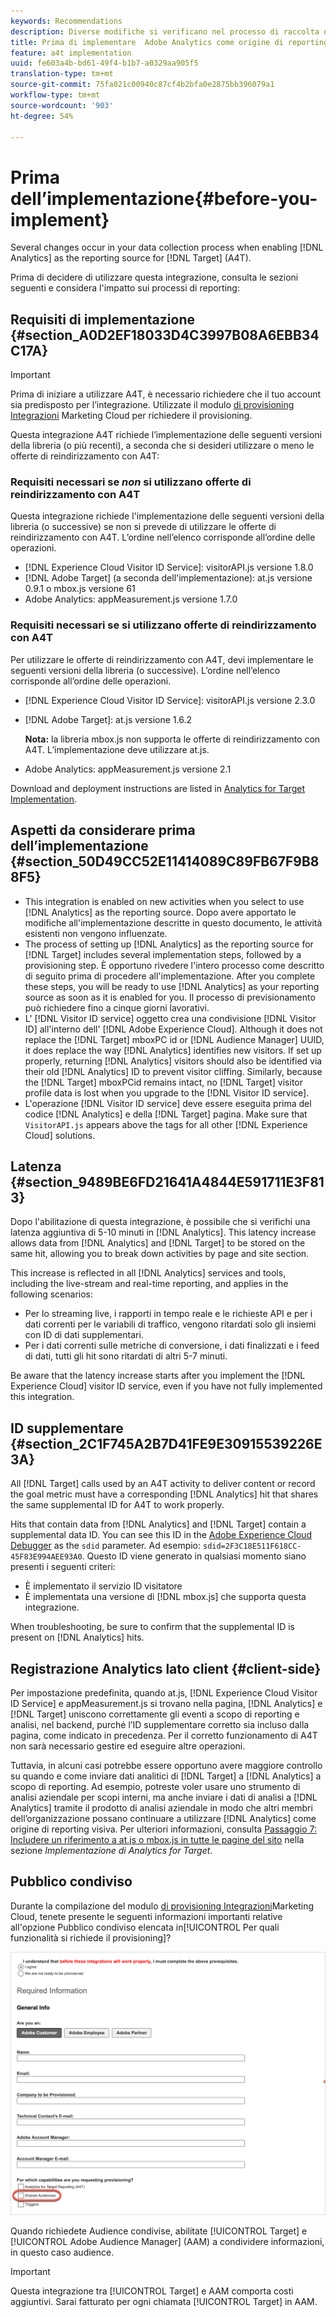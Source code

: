 ```yaml
---
keywords: Recommendations
description: Diverse modifiche si verificano nel processo di raccolta dei dati quando si abilita Analytics come origine della generazione di rapporti per Target (A4T).
title: Prima di implementare  Adobe Analytics come origine di reporting per  Adobe Target (A4T)
feature: a4t implementation
uuid: fe603a4b-bd61-49f4-b1b7-a0329aa905f5
translation-type: tm+mt
source-git-commit: 75fa021c00940c87cf4b2bfa0e2875bb396079a1
workflow-type: tm+mt
source-wordcount: '903'
ht-degree: 54%

---
```



# Prima dell’implementazione{#before-you-implement}

Several changes occur in your data collection process when enabling [!DNL Analytics] as the reporting source for [!DNL Target] (A4T).

Prima di decidere di utilizzare questa integrazione, consulta le sezioni seguenti e considera l&#39;impatto sui processi di reporting:

## Requisiti di implementazione {#section_A0D2EF18033D4C3997B08A6EBB34C17A}

>[!IMPORTANT]
>
>Prima di iniziare a utilizzare A4T, è necessario richiedere che il tuo account sia predisposto per l’integrazione. Utilizzate il modulo [di provisioning Integrazioni](https://www.adobe.com/go/audiences) Marketing Cloud per richiedere il provisioning.

Questa integrazione A4T richiede l’implementazione delle seguenti versioni della libreria (o più recenti), a seconda che si desideri utilizzare o meno le offerte di reindirizzamento con A4T:

### Requisiti necessari se *non* si utilizzano offerte di reindirizzamento con A4T

Questa integrazione richiede l&#39;implementazione delle seguenti versioni della libreria (o successive) se non si prevede di utilizzare le offerte di reindirizzamento con A4T. L’ordine nell’elenco corrisponde all’ordine delle operazioni.

* [!DNL Experience Cloud Visitor ID Service]: visitorAPI.js versione 1.8.0
* [!DNL Adobe Target] (a seconda dell&#39;implementazione): at.js versione 0.9.1 o mbox.js versione 61
* Adobe Analytics: appMeasurement.js versione 1.7.0

### Requisiti necessari se si utilizzano offerte di reindirizzamento con A4T

Per utilizzare le offerte di reindirizzamento con A4T, devi implementare le seguenti versioni della libreria (o successive). L’ordine nell’elenco corrisponde all’ordine delle operazioni.

* [!DNL Experience Cloud Visitor ID Service]: visitorAPI.js versione 2.3.0
* [!DNL Adobe Target]: at.js versione 1.6.2

   **Nota:** la libreria mbox.js non supporta le offerte di reindirizzamento con A4T. L’implementazione deve utilizzare at.js.

* Adobe Analytics: appMeasurement.js versione 2.1

Download and deployment instructions are listed in [Analytics for Target Implementation](/help/c-integrating-target-with-mac/a4t/a4timplementation.md).

## Aspetti da considerare prima dell’implementazione {#section_50D49CC52E11414089C89FB67F9B88F5}

* This integration is enabled on new activities when you select to use [!DNL Analytics] as the reporting source. Dopo avere apportato le modifiche all&#39;implementazione descritte in questo documento, le attività esistenti non vengono influenzate.
* The process of setting up [!DNL Analytics] as the reporting source for [!DNL Target] includes several implementation steps, followed by a provisioning step. È opportuno rivedere l&#39;intero processo come descritto di seguito prima di procedere all&#39;implementazione. After you complete these steps, you will be ready to use [!DNL Analytics] as your reporting source as soon as it is enabled for you. Il processo di previsionamento può richiedere fino a cinque giorni lavorativi.
* L&#39; [!DNL Visitor ID service] oggetto crea una condivisione [!DNL Visitor ID] all&#39;interno dell&#39; [!DNL Adobe Experience Cloud]. Although it does not replace the [!DNL Target] mboxPC id or [!DNL Audience Manager] UUID, it does replace the way [!DNL Analytics] identifies new visitors. If set up properly, returning [!DNL Analytics] visitors should also be identified via their old [!DNL Analytics] ID to prevent visitor cliffing. Similarly, because the [!DNL Target] mboxPCid remains intact, no [!DNL Target] visitor profile data is lost when you upgrade to the [!DNL Visitor ID service].
* L&#39;operazione [!DNL Visitor ID service] deve essere eseguita prima del codice [!DNL Analytics] e della [!DNL Target] pagina. Make sure that `VisitorAPI.js` appears above the tags for all other [!DNL Experience Cloud] solutions.

## Latenza {#section_9489BE6FD21641A4844E591711E3F813}

Dopo l&#39;abilitazione di questa integrazione, è possibile che si verifichi una latenza aggiuntiva di 5-10 minuti in [!DNL Analytics]. This latency increase allows data from [!DNL Analytics] and [!DNL Target] to be stored on the same hit, allowing you to break down activities by page and site section.

This increase is reflected in all [!DNL Analytics] services and tools, including the live-stream and real-time reporting, and applies in the following scenarios:

* Per lo streaming live, i rapporti in tempo reale e le richieste API e per i dati correnti per le variabili di traffico, vengono ritardati solo gli insiemi con ID di dati supplementari.
* Per i dati correnti sulle metriche di conversione, i dati finalizzati e i feed di dati, tutti gli hit sono ritardati di altri 5-7 minuti.

Be aware that the latency increase starts after you implement the [!DNL Experience Cloud] visitor ID service, even if you have not fully implemented this integration.

## ID supplementare {#section_2C1F745A2B7D41FE9E30915539226E3A}

All [!DNL Target] calls used by an A4T activity to deliver content or record the goal metric must have a corresponding [!DNL Analytics] hit that shares the same supplemental ID for A4T to work properly.

Hits that contain data from [!DNL Analytics] and [!DNL Target] contain a supplemental data ID. You can see this ID in the [Adobe Experience Cloud Debugger](https://docs.adobe.com/content/help/en/debugger/using/experience-cloud-debugger.html) as the `sdid` parameter. Ad esempio: `sdid=2F3C18E511F618CC-45F83E994AEE93A0`. Questo ID viene generato in qualsiasi momento siano presenti i seguenti criteri:

* È implementato il servizio ID visitatore
* È implementata una versione di [!DNL mbox.js] che supporta questa integrazione.

When troubleshooting, be sure to confirm that the supplemental ID is present on [!DNL Analytics] hits.

## Registrazione Analytics lato client {#client-side}

Per impostazione predefinita, quando at.js, [!DNL Experience Cloud Visitor ID Service] e appMeasurement.js si trovano nella pagina, [!DNL Analytics] e [!DNL Target] uniscono correttamente gli eventi a scopo di reporting e analisi, nel backend, purché l’ID supplementare corretto sia incluso dalla pagina, come indicato in precedenza. Per il corretto funzionamento di A4T non sarà necessario gestire ed eseguire altre operazioni.

Tuttavia, in alcuni casi potrebbe essere opportuno avere maggiore controllo su quando e come inviare dati analitici di [!DNL Target] a [!DNL Analytics] a scopo di reporting. Ad esempio, potreste voler usare uno strumento di analisi aziendale per scopi interni, ma anche inviare i dati di analisi a [!DNL Analytics] tramite il prodotto di analisi aziendale in modo che altri membri dell’organizzazione possano continuare a utilizzare [!DNL Analytics] come origine di reporting visiva. Per ulteriori informazioni, consulta [Passaggio 7: Includere un riferimento a at.js o mbox.js in tutte le pagine del sito](/help/c-integrating-target-with-mac/a4t/a4timplementation.md#step7) nella sezione *Implementazione di Analytics for Target*.

## Pubblico condiviso

Durante la compilazione del modulo [di provisioning Integrazioni](https://www.adobe.com/go/audiences)Marketing Cloud, tenete presente le seguenti informazioni importanti relative all&#39;opzione Pubblico  condiviso elencata in[!UICONTROL Per quali funzionalità si richiede il provisioning]?

![Modulo di richiesta](/help/c-integrating-target-with-mac/a4t/assets/request-form.png)

Quando richiedete Audience condivise, abilitate [!UICONTROL Target] e [!UICONTROL Adobe Audience Manager] (AAM) a condividere informazioni, in questo caso audience.

>[!IMPORTANT]
>
>Questa integrazione tra [!UICONTROL Target] e AAM comporta costi aggiuntivi. Sarai fatturato per ogni chiamata [!UICONTROL Target] in AAM.
